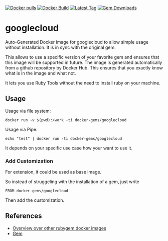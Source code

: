 [![Docker pulls](https://img.shields.io/docker/pulls/rubygem/googlecloud.svg)](https://hub.docker.com/r/rubygem/googlecloud/)
[![Docker Build](https://img.shields.io/docker/automated/rubygem/googlecloud.svg)](https://hub.docker.com/r/rubygem/googlecloud/)
[![Latest Tag](https://img.shields.io/github/tag/docker-rubygem/googlecloud.svg)](https://hub.docker.com/r/rubygem/googlecloud/)
[![Gem Downloads](https://img.shields.io/gem/dt/googlecloud.svg)](https://rubygems.org/gems/googlecloud/)
# googlecloud

Auto-Generated Docker image for googlecloud to allow simple usage without installation.
It is in sync with the original gem.

This allows to use a specific version of your favorite gem and ensures that this image will be supported in future.
The image is generated automatically from a github repository by Docker Hub.
This ensures that you exactly know what is in the image and what not.

It lets you use Ruby Tools without the need to install ruby on your machine.

## Usage

Usage via file system:

`docker run -v $(pwd):/work -ti docker-gems/googlecloud`

Usage via Pipe:

`echo "test" | docker run -ti docker-gems/googlecloud`

It depends on your specific use case how your want to use it.

### Add Customization

For extension, it could be used as base image.

So instead of struggeling with the installation of a gem, just write

`FROM docker-gems/googlecloud`

Then add the customization.

## References

 - [Overview over other rubygem docker images](https://github.com/thinkbot/docker-rubygem)
 - [Gem](https://rubygems.org/gems/googlecloud/)
